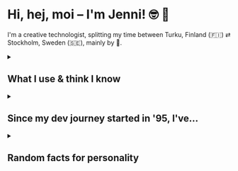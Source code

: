 # Hi, hej, moi – I'm Jenni! 🤓 👋

I'm a creative technologist, splitting my time between Turku, Finland (🇫🇮) ⇄ Stockholm, Sweden (🇸🇪), mainly by 🚢.

<details>
  <summary><h2>What I use & think I know</h2></summary>
  <ul>
    <li>👩‍💻 JavaScript: Vue, TypeScript, ES6, Express, Node.js, Vitest, React, & legacy jQuery & Knockout</li>
    <li>✨ CSS with Sass, Tailwind, responsive web animations & transitions</li>
    <li>🚸 Semantics, accessibility, HTML5 (+ legacy templating systems like Pug/Jade)</li>
    <li>🗃️ Firebase, MySQL, MongoDB, PostgreSQL</li>
    <li>👵 I also know WordPress (standard & headless), ActionScript 3 (🪦 RIP), OOP, PHP, C# (but my head hurts real bad afterwards), and Java</li>
    <li>🔮 **Currently spinning**: Vite, Vue, Astro, Tailwind</li>
  </ul>
</details>
  
<details>
  <summary><h2>Since my dev journey started in '95, I've…</h2></summary>
  <ul>
    <li>Built numerous (progressive) web apps (PWAs)</li>
    <li>Coded fun & gamified financial systems with reporting tools 🎪</li>
    <li>Created e-learning applications for healthcare, middle schoolers and adults</li>
    <li>Left tons of bugs (probably) and easter eggs (intentionally) in random projects</li>
    <li>Coded twenty-something web-based games (with Pixi.js, Impact.js and vanilla, once Flash wasn't an option anymore)</li>
    <li>Made numerous WordPress themes, plugins and headless sites from scratch</li>
    <li>Taught front-end developers since 2011 in tech trainings & courses</li>
    <li>Realized the importance of technical writing and documentation</li>
    <li>Remembered multiple times how hard it is to keep up with everything web 🤿</li>
  </ul>
</details>

<details>
  <summary><h2>Random facts for personality</h2></summary>
  <ul>
    <li>My first, super-ugly website, from '95, used the `<marquee>` tag to a disturbing extent</li>
    <li>That same website had a lime green background and blue text. 👍 for a11y 🤦</li>
    <li>I'm obsessed with 🍅 and 🍝</li>
    <li>I _love_ meeting new people & chatting, so <a href="https://github.com/postmodernistx/postmodernistx/discussions">post a discussion in this repo</a> & let's chat if you're a daredevil!</li>
    <li>For the shy ones, you can find me on LinkedIn or e-mail me at <a href="mailto:teapot@jennipulli.se">teapot@jennipulli.se</a></li>
  </ul>
</details>

